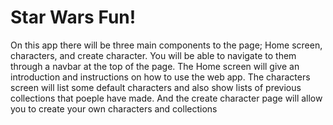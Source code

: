 # Star Wars Fun!

On this app there will be three main components to the page; Home screen, characters, and create character. You will be able to navigate to them through a navbar at the top of the page. The Home screen will give an introduction and instructions on how to use the web app. The characters screen will list some default characters and also show lists of previous collections that poeple have made. And the create character page will allow you to create your own characters and collections
